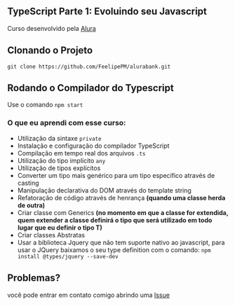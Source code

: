## TypeScript Parte 1: Evoluindo seu Javascript

Curso desenvolvido pela [Alura](https://www.alura.com.br/curso-online-typescript-parte1)

## Clonando o Projeto

`git clone https://github.com/FeelipePM/alurabank.git`

## Rodando o Compilador do Typescript

Use o comando `npm start`

### O que eu aprendi com esse curso:

- Utilização da sintaxe `private`
- Instalação e configuração do compilador TypeScript
- Compilação em tempo real dos arquivos `.ts`
- Utilização do tipo implícito `any`
- Utilização de tipos explícitos
- Converter um tipo mais genérico para um tipo específico através de casting
- Manipulação declarativa do DOM através do template string
- Refatoração de código através de henrança **(quando uma classe herda de outra)**
- Criar classe com Generics **(no momento em que a classe for extendida, quem extender a classe definirá o tipo que será utilizado em todo lugar que eu definir o tipo T)**
- Criar classes Abstratas
- Usar a biblioteca Jquery que não tem suporte nativo ao javascript, para usar o JQuery baixamos o seu type definition com o comando: `npm install @types/jquery --save-dev`

## Problemas?

você pode entrar em contato comigo abrindo uma [Issue](https://github.com/FeelipePM/alurabank/issues)
